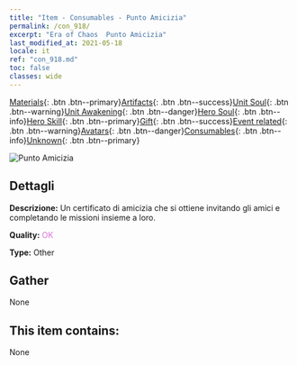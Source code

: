 ```yaml
---
title: "Item - Consumables - Punto Amicizia"
permalink: /con_918/
excerpt: "Era of Chaos  Punto Amicizia"
last_modified_at: 2021-05-18
locale: it
ref: "con_918.md"
toc: false
classes: wide
---
```

 [Materials](/ItemsIT/){: .btn .btn--primary}[Artifacts](/ItemsIT/Artifacts/){: .btn .btn--success}[Unit Soul](/ItemsIT/UnitSoul/){: .btn .btn--warning}[Unit Awakening](/ItemsIT/UnitAwakening/){: .btn .btn--danger}[Hero Soul](/ItemsIT/HeroSoul/){: .btn .btn--info}[Hero Skill](/ItemsIT/HeroSkill/){: .btn .btn--primary}[Gift](/ItemsIT/Gift/){: .btn .btn--success}[Event related](/ItemsIT/Events/){: .btn .btn--warning}[Avatars](/ItemsIT/Avatars/){: .btn .btn--danger}[Consumables](/ItemsIT/Consumables/){: .btn .btn--info}[Unknown](/ItemsIT/Unknown/){: .btn .btn--primary}

 ![Punto Amicizia](/images/t/i_40006.png)

## Dettagli
 **Descrizione:** Un certificato di amicizia che si ottiene invitando gli amici e completando le missioni insieme a loro.

 **Quality:** <span style="color: #DA70D6">OK</span>

 **Type:** Other

## Gather

  None

## This item contains:

  None

